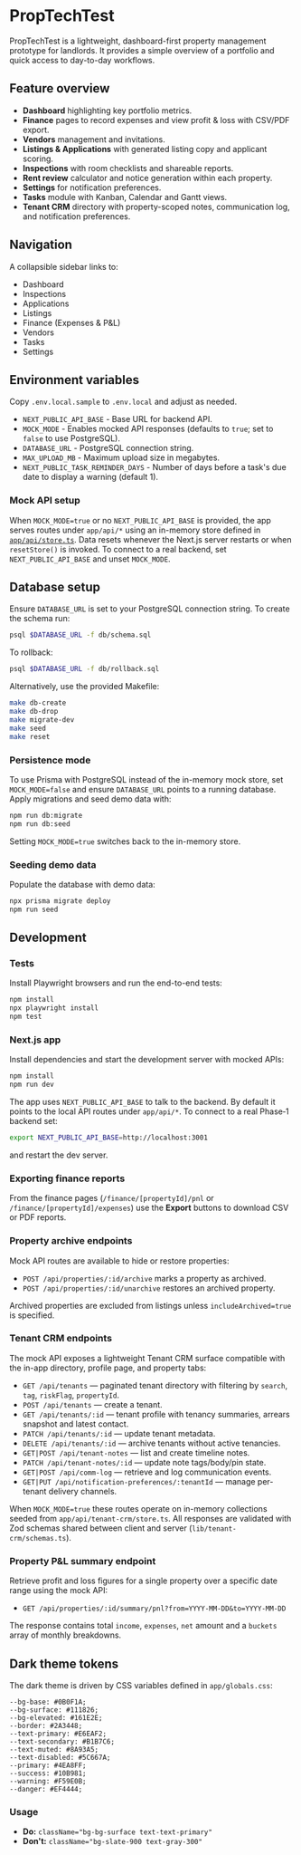 # PropTechTest

PropTechTest is a lightweight, dashboard-first property management prototype for landlords. It provides a simple overview of a portfolio and quick access to day-to-day workflows.

## Feature overview

- **Dashboard** highlighting key portfolio metrics.
- **Finance** pages to record expenses and view profit & loss with CSV/PDF export.
- **Vendors** management and invitations.
- **Listings & Applications** with generated listing copy and applicant scoring.
- **Inspections** with room checklists and shareable reports.
- **Rent review** calculator and notice generation within each property.
- **Settings** for notification preferences.
- **Tasks** module with Kanban, Calendar and Gantt views.
- **Tenant CRM** directory with property-scoped notes, communication log, and notification preferences.

## Navigation

A collapsible sidebar links to:

- Dashboard
- Inspections
- Applications
- Listings
- Finance (Expenses & P&L)
- Vendors
- Tasks
- Settings

## Environment variables

Copy `.env.local.sample` to `.env.local` and adjust as needed.

* `NEXT_PUBLIC_API_BASE` - Base URL for backend API.
* `MOCK_MODE` - Enables mocked API responses (defaults to `true`; set to `false` to use PostgreSQL).
* `DATABASE_URL` - PostgreSQL connection string.
* `MAX_UPLOAD_MB` - Maximum upload size in megabytes.
* `NEXT_PUBLIC_TASK_REMINDER_DAYS` - Number of days before a task's due date to display a warning (default 1).

### Mock API setup

When `MOCK_MODE=true` or no `NEXT_PUBLIC_API_BASE` is provided, the app serves routes under `app/api/*` using an in-memory store defined in [`app/api/store.ts`](app/api/store.ts). Data resets whenever the Next.js server restarts or when `resetStore()` is invoked. To connect to a real backend, set `NEXT_PUBLIC_API_BASE` and unset `MOCK_MODE`.

## Database setup

Ensure `DATABASE_URL` is set to your PostgreSQL connection string. To create the schema run:

```bash
psql $DATABASE_URL -f db/schema.sql
```

To rollback:

```bash
psql $DATABASE_URL -f db/rollback.sql
```

Alternatively, use the provided Makefile:

```bash
make db-create
make db-drop
make migrate-dev
make seed
make reset
```

### Persistence mode

To use Prisma with PostgreSQL instead of the in-memory mock store, set `MOCK_MODE=false` and ensure `DATABASE_URL` points to a running database. Apply migrations and seed demo data with:

```bash
npm run db:migrate
npm run db:seed
```

Setting `MOCK_MODE=true` switches back to the in-memory store.

### Seeding demo data

Populate the database with demo data:

```bash
npx prisma migrate deploy
npm run seed
```

## Development

### Tests

Install Playwright browsers and run the end-to-end tests:

```bash
npm install
npx playwright install
npm test
```

### Next.js app

Install dependencies and start the development server with mocked APIs:

```bash
npm install
npm run dev
```

The app uses `NEXT_PUBLIC_API_BASE` to talk to the backend. By default it points to the local API routes under `app/api/*`. To connect to a real Phase‑1 backend set:

```bash
export NEXT_PUBLIC_API_BASE=http://localhost:3001
```

and restart the dev server.

### Exporting finance reports

From the finance pages (`/finance/[propertyId]/pnl` or `/finance/[propertyId]/expenses`) use the **Export** buttons to download CSV or PDF reports.

### Property archive endpoints

Mock API routes are available to hide or restore properties:

- `POST /api/properties/:id/archive` marks a property as archived.
- `POST /api/properties/:id/unarchive` restores an archived property.

Archived properties are excluded from listings unless `includeArchived=true` is specified.

### Tenant CRM endpoints

The mock API exposes a lightweight Tenant CRM surface compatible with the in-app directory, profile page, and property tabs:

- `GET /api/tenants` — paginated tenant directory with filtering by `search`, `tag`, `riskFlag`, `propertyId`.
- `POST /api/tenants` — create a tenant.
- `GET /api/tenants/:id` — tenant profile with tenancy summaries, arrears snapshot and latest contact.
- `PATCH /api/tenants/:id` — update tenant metadata.
- `DELETE /api/tenants/:id` — archive tenants without active tenancies.
- `GET|POST /api/tenant-notes` — list and create timeline notes.
- `PATCH /api/tenant-notes/:id` — update note tags/body/pin state.
- `GET|POST /api/comm-log` — retrieve and log communication events.
- `GET|PUT /api/notification-preferences/:tenantId` — manage per-tenant delivery channels.

When `MOCK_MODE=true` these routes operate on in-memory collections seeded from `app/api/tenant-crm/store.ts`. All responses are validated with Zod schemas shared between client and server (`lib/tenant-crm/schemas.ts`).

### Property P&L summary endpoint

Retrieve profit and loss figures for a single property over a specific date range using the mock API:

- `GET /api/properties/:id/summary/pnl?from=YYYY-MM-DD&to=YYYY-MM-DD`

The response contains total `income`, `expenses`, `net` amount and a `buckets` array of monthly breakdowns.


## Dark theme tokens

The dark theme is driven by CSS variables defined in `app/globals.css`:

```
--bg-base: #0B0F1A;
--bg-surface: #111826;
--bg-elevated: #161E2E;
--border: #2A3448;
--text-primary: #E6EAF2;
--text-secondary: #B1B7C6;
--text-muted: #8A93A5;
--text-disabled: #5C667A;
--primary: #4EA8FF;
--success: #10B981;
--warning: #F59E0B;
--danger: #EF4444;
```

### Usage

- **Do:** `className="bg-bg-surface text-text-primary"`
- **Don't:** `className="bg-slate-900 text-gray-300"`
